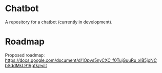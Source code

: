 # Chatbot
 A repository for a chatbot (currently in development).

# Roadmap
 Proposed roadmap: https://docs.google.com/document/d/1Opvs5nyCXC_f0TujGuuRu_xIB5joNCbSddMkL91Rgfk/edit
